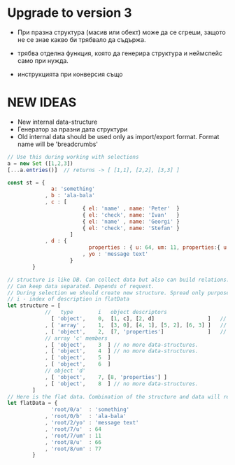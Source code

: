 # Upgrade to version 3

- При празна структура (масив или обект) може да се сгреши, защото не се знае какво би трябвало да съдържа.



- трябва отделна функция, която да генерира структура и неймспейс само при нужда.
- инструкцията при конверсия също


# NEW IDEAS
- New internal data-structure
- Генератор за празни дата структури
- Old internal data should be used only as import/export format. Format name will be 'breadcrumbs'

```js
// Use this during working with selections
a = new Set ([1,2,3])
[...a.entries()]  // returns -> [ [1,1], [2,2], [3,3] ]
```

```js
const st = {
              a: 'something'
            , b : 'ala-bala'
            , c : [
                        { el: 'name' , name: 'Peter'  }
                        { el: 'check', name: 'Ivan'   }
                        { el: 'name' , name: 'Georgi' }
                        { el: 'check', name: 'Stefan' }
                    ]
            , d : {
                          properties : { u: 64, um: 11, properties:{ u:66, um:77}}
                        , yo : 'message text'
                    }
        }

// structure is like DB. Can collect data but also can build relations. 
// Can keep data separated. Depends of request.
// During selection we should create new structure. Spread only purposes. Official structure should stay immutable.
// i - index of description in flatData
let structure = [
            //   type        i   object descriptors
              [ 'object',    0,  [1, c], [2, d]                 ]   // index 0! Data in pureMeta [root/0]
            , [ 'array' ,    1,  [3, 0], [4, 1], [5, 2], [6, 3] ]   // index 1 Array of objects
            , [ 'object',    2,  [7, 'properties']              ]   // index 2 Related to altMeta[0]
            // array 'c' members
            , [ 'object',    3  ] // no more data-structures.
            , [ 'object',    4  ] // no more data-structures.
            , [ 'object',    5  ]
            , [ 'object',    6  ]
            // object 'd'
            , [ 'object',    7, [8, 'properties'] ]
            , [ 'object',    8  ] // no more data-structures.
        ]
// Here is the flat data. Combination of the structure and data will rebuild the object        
let flatData = {
              'root/0/a'  : 'something'
            , 'root/0/b'  : 'ala-bala'
            , 'root/2/yo' : 'message text'
            , 'root/7/u'  : 64
            , 'root/7/um' : 11
            , 'root/8/u'  : 66
            , 'root/8/um' : 77
        }

```